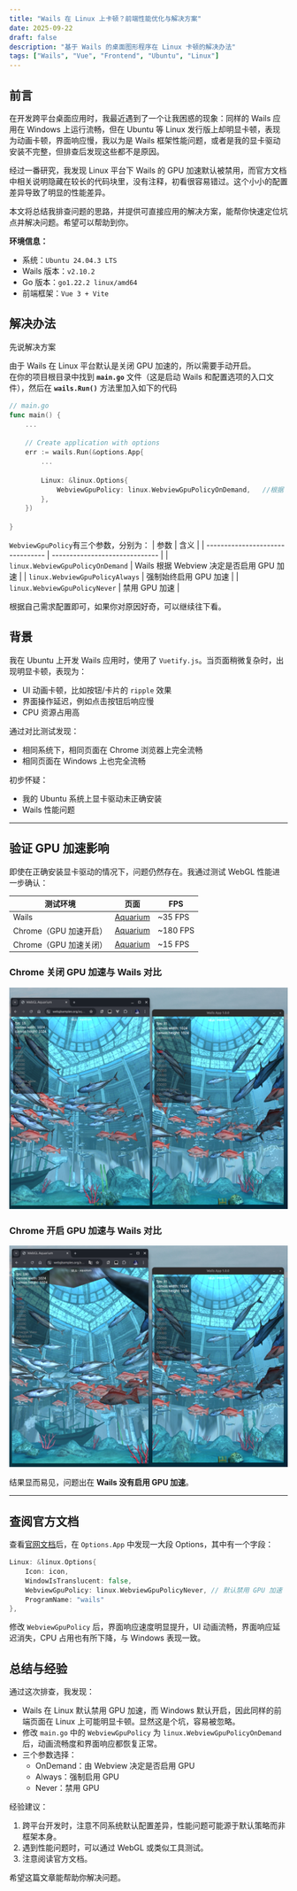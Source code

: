 ```yaml
---
title: "Wails 在 Linux 上卡顿？前端性能优化与解决方案"
date: 2025-09-22
draft: false
description: "基于 Wails 的桌面图形程序在 Linux 卡顿的解决办法"
tags: ["Wails", "Vue", "Frontend", "Ubuntu", "Linux"]
---
```


## 前言

在开发跨平台桌面应用时，我最近遇到了一个让我困惑的现象：同样的 Wails 应用在 Windows 上运行流畅，但在 Ubuntu 等 Linux 发行版上却明显卡顿，表现为动画卡顿，界面响应慢，我以为是 Wails 框架性能问题，或者是我的显卡驱动安装不完整，但排查后发现这些都不是原因。

经过一番研究，我发现 Linux 平台下 Wails 的 GPU 加速默认被禁用，而官方文档中相关说明隐藏在较长的代码块里，没有注释，初看很容易错过。这个小小的配置差异导致了明显的性能差异。

本文将总结我排查问题的思路，并提供可直接应用的解决方案，能帮你快速定位坑点并解决问题。希望可以帮助到你。

**环境信息：**

- 系统：`Ubuntu 24.04.3 LTS`
- Wails 版本：`v2.10.2`
- Go 版本：`go1.22.2 linux/amd64`
- 前端框架：`Vue 3 + Vite`

## 解决办法

先说解决方案

由于 Wails 在 Linux 平台默认是关闭 GPU 加速的，所以需要手动开启。  
在你的项目根目录中找到 **`main.go`** 文件（这是启动 Wails 和配置选项的入口文件），然后在 **`wails.Run()`** 方法里加入如下的代码

```go
// main.go
func main() {
    ...

	// Create application with options
	err := wails.Run(&options.App{
        ...

		Linux: &linux.Options{
			WebviewGpuPolicy: linux.WebviewGpuPolicyOnDemand,	//根据 Webview 决定是否启用 GPU 加速
		},
	})

}

```

`WebviewGpuPolicy`有三个参数，分别为：
| 参数 | 含义 |
| -------------------------------- | ------------------------------ |
| `linux.WebviewGpuPolicyOnDemand` | Wails 根据 Webview 决定是否启用 GPU 加速 |
| `linux.WebviewGpuPolicyAlways` | 强制始终启用 GPU 加速 |
| `linux.WebviewGpuPolicyNever` | 禁用 GPU 加速 |

根据自己需求配置即可，如果你对原因好奇，可以继续往下看。

## 背景

我在 Ubuntu 上开发 Wails 应用时，使用了 `Vuetify.js`。当页面稍微复杂时，出现明显卡顿，表现为：

- UI 动画卡顿，比如按钮/卡片的 `ripple` 效果
- 界面操作延迟，例如点击按钮后响应慢
- CPU 资源占用高

通过对比测试发现：

- 相同系统下，相同页面在 Chrome 浏览器上完全流畅
- 相同页面在 Windows 上也完全流畅

初步怀疑：

- 我的 Ubuntu 系统上显卡驱动未正确安装
- Wails 性能问题

---

## 验证 GPU 加速影响

即使在正确安装显卡驱动的情况下，问题仍然存在。我通过测试 WebGL 性能进一步确认：

| 测试环境               | 页面                                                        | FPS      |
| ---------------------- | ----------------------------------------------------------- | -------- |
| Wails                  | [Aquarium](https://webglsamples.org/aquarium/aquarium.html) | ~35 FPS  |
| Chrome（GPU 加速开启） | [Aquarium](https://webglsamples.org/aquarium/aquarium.html) | ~180 FPS |
| Chrome（GPU 加速关闭） | [Aquarium](https://webglsamples.org/aquarium/aquarium.html) | ~15 FPS  |

### Chrome 关闭 GPU 加速与 Wails 对比

![Wails Linux FPS](./img/chromegpuoff.png)

### Chrome 开启 GPU 加速与 Wails 对比

![Wails Linux FPS](./img/chromegpuon.png)

结果显而易见，问题出在 **Wails 没有启用 GPU 加速**。

---

## 查阅官方文档

查看[官网文档](https://wails.io/docs/reference/options/)后，在 `Options.App` 中发现一大段 Options，其中有一个字段：

```go
Linux: &linux.Options{
    Icon: icon,
    WindowIsTranslucent: false,
    WebviewGpuPolicy: linux.WebviewGpuPolicyNever, // 默认禁用 GPU 加速
    ProgramName: "wails"
},
```

修改 `WebviewGpuPolicy` 后，界面响应速度明显提升，UI 动画流畅，界面响应延迟消失，CPU 占用也有所下降，与 Windows 表现一致。

## 总结与经验

通过这次排查，我发现：

- Wails 在 Linux 默认禁用 GPU 加速，而 Windows 默认开启，因此同样的前端页面在 Linux 上可能明显卡顿。显然这是个坑，容易被忽略。
- 修改 `main.go` 中的 `WebviewGpuPolicy` 为 `linux.WebviewGpuPolicyOnDemand` 后，动画流畅度和界面响应都恢复正常。
- 三个参数选择：
  - OnDemand：由 Webview 决定是否启用 GPU
  - Always：强制启用 GPU
  - Never：禁用 GPU

经验建议：

1. 跨平台开发时，注意不同系统默认配置差异，性能问题可能源于默认策略而非框架本身。
2. 遇到性能问题时，可以通过 WebGL 或类似工具测试。
3. 注意阅读官方文档。

希望这篇文章能帮助你解决问题。
